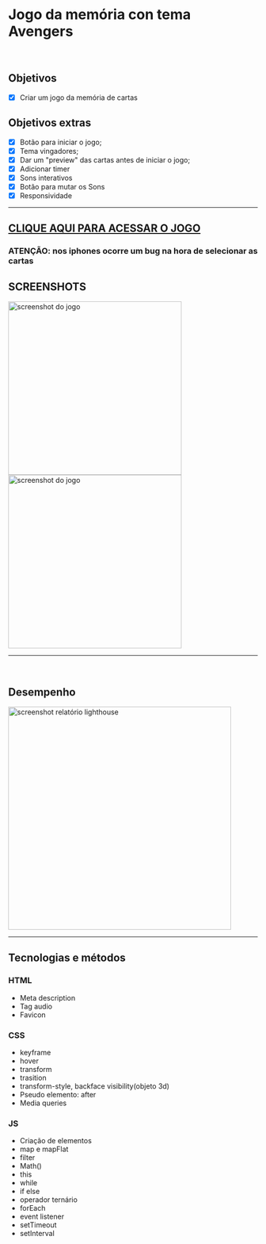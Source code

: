 <h1>Jogo da memória con tema Avengers</h1>
<br>
<h2>Objetivos</h2> 

- [x] Criar um jogo da memória de cartas
<h2>Objetivos extras</h2>

- [x] Botão para iniciar o jogo;
- [x] Tema vingadores;
- [x] Dar um "preview" das cartas antes de iniciar o jogo;
- [x] Adicionar timer
- [x] Sons interativos
- [x] Botão para mutar os Sons
- [x] Responsividade

<hr>

<h2>
    <a href="https://petertechdev.github.io/jogo-da-memoria/" target="_blank" rel="noopener noreferrer">CLIQUE AQUI PARA ACESSAR O JOGO</a>
</h2>
<h3>ATENÇÃO: nos iphones ocorre um bug na hora de selecionar as cartas</h3>
<h2>SCREENSHOTS</h2>
<img width="350px" align="left"src="https://user-images.githubusercontent.com/78622386/136984215-c58c8b80-1685-4fbb-8f7f-47fb887d4a0d.png" alt="screenshot do jogo">
<img width="350px" align="" src="https://user-images.githubusercontent.com/78622386/136984512-de8ceb1f-c158-4768-8fe6-57641781778e.png" alt="screenshot do jogo">
<br>
<hr>
<br>
<h2>Desempenho</h2>
<img width="450px" align="" src="https://user-images.githubusercontent.com/78622386/137550142-d69d0510-4190-44da-b4b4-3fe28f758468.png" alt="screenshot relatório lighthouse">
<hr>
<h2>Tecnologias e métodos</h2>
<h3>HTML </h3>
<ul>
    <li> Meta description  </li>
    <li> Tag audio </li>
    <li> Favicon </li>
</ul>
<h3>CSS</h3>
<ul>
    <li> keyframe  </li>
    <li> hover </li>
    <li> transform </li>
    <li>trasition </li>
    <li>transform-style, backface visibility(objeto 3d)</li>
    <li>Pseudo elemento: after</li>
    <li>Media queries</li>
</ul>
<h3>JS</h3>
<ul>
    <li>Criação de elementos</li>
    <li> map e mapFlat </li>
    <li> filter </li>
    <li> Math() </li>
    <li> this </li>
    <li> while </li>
    <li> if else </li>
    <li> operador ternário </li>
    <li> forEach </li>
    <li> event listener </li>
    <li> setTimeout </li>
    <li> setInterval </li>
</ul>
